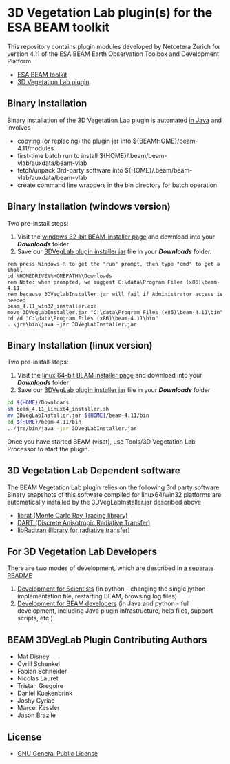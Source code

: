 3D Vegetation Lab plugin(s) for the ESA BEAM toolkit
=======================================

This repository contains plugin modules developed by Netcetera Zurich for version 4.11 of the ESA BEAM Earth Observation Toolbox and Development Platform.

* [ESA BEAM toolkit](http://www.brockmann-consult.de/cms/web/beam/)
* [3D Vegetation Lab plugin](http://www.geo.uzh.ch/en/units/rsl/research/lidar-remote-sensing-lidarlab/ongoing-projects/3dveglab)

Binary Installation
---------------------------

Binary installation of the 3D Vegetation Lab plugin is automated [in Java](https://github.com/netceteragroup/esa-beam/blob/master/beam-3dveglab-vlab/src/main/scripts/Install.java) and involves
 * copying (or replacing) the plugin jar into ${BEAMHOME}/beam-4.11/modules
 * first-time batch run to install ${HOME}/.beam/beam-vlab/auxdata/beam-vlab
 * fetch/unpack 3rd-party software into ${HOME}/.beam/beam-vlab/auxdata/beam-vlab
 * create command line wrappers in the bin directory for batch operation 

Binary Installation (windows version)
------------------------------------------
Two pre-install steps:
1. Visit the [windows 32-bit BEAM-installer page](http://www.brockmann-consult.de/cms/web/beam/dlsurvey?p_p_id=downloadportlet_WAR_beamdownloadportlet10&what=software/beam/4.11/beam_4.11_win32_installer.exe) and download into your **_Downloads_** folder
2. Save our [3DVegLab plugin installer jar](http://www.geo.uzh.ch/microsite/3dveglab/software/3DVegLabInstaller.jar) file in your **_Downloads_** folder.

```dos
rem press Windows-R to get the "run" prompt, then type "cmd" to get a shell
cd %HOMEDRIVE%%HOMEPATH%\Downloads
rem Note: when prompted, we suggest C:\data\Program Files (x86)\beam-4.11
rem because 3DVeglabInstaller.jar will fail if Administrator access is needed
beam_4.11_win32_installer.exe
move 3DVegLabInstaller.jar "C:\data\Program Files (x86)\beam-4.11\bin"
cd /d "C:\data\Program Files (x86)\beam-4.11\bin"
..\jre\bin\java -jar 3DVegLabInstaller.jar
```
Binary Installation (linux version)
------------------------------------------
Two pre-install steps:
1. Visit the [linux 64-bit BEAM installer page](http://www.brockmann-consult.de/cms/web/beam/dlsurvey?p_p_id=downloadportlet_WAR_beamdownloadportlet10&what=software/beam/4.11/beam_4.11_linux64_installer.sh) and download into your **_Downloads_** folder
2. Save our [3DVegLab plugin installer jar](http://www.geo.uzh.ch/microsite/3dveglab/software/3DVegLabInstaller.jar) file in your **_Downloads_** folder

```bash
cd ${HOME}/Downloads
sh beam_4.11_linux64_installer.sh
mv 3DVegLabInstaller.jar ${HOME}/beam-4.11/bin
cd ${HOME}/beam-4.11/bin
../jre/bin/java -jar 3DVegLabInstaller.jar
```

Once you have started BEAM (visat), use Tools/3D Vegetation Lab Processor to start the plugin.

3D Vegetation Lab Dependent software
-----------------------------------------
The BEAM Vegetation Lab plugin relies on the following 3rd party software. Binary snapshots of this software compiled for linux64/win32 platforms are automatically installed by the 3DVegLabInstaller.jar described above

* [librat (Monte Carlo Ray Tracing library)](http://www2.geog.ucl.ac.uk/~plewis/bpms/src/lib/)
* [DART (Discrete Anisotropic Radiative Transfer)](http://www.cesbio.ups-tlse.fr/dart/license/en/dartModel.php)
* [libRadtran (library for radiative transfer)](http://www.libradtran.org/)


For 3D Vegetation Lab Developers
------------------------------------------
There are two modes of development, which are described in [a separate README](https://github.com/netceteragroup/esa-beam/tree/master/beam-3dveglab-vlab/README.md)
 1. [Development for Scientists](https://github.com/netceteragroup/esa-beam/blob/master/beam-3dveglab-vlab/README.md#for-scientific-developers-) (in python - changing the single jython implementation file, restarting BEAM, browsing log files)
 2. [Development for BEAM developers](https://github.com/netceteragroup/esa-beam/blob/master/beam-3dveglab-vlab/README.md#for-it-developers) (in Java and python - full development, including Java plugin infrastructure, help files, support scripts, etc.)


BEAM 3DVegLab Plugin Contributing Authors
-----------------------------------------
* Mat Disney
* Cyrill Schenkel
* Fabian Schneider
* Nicolas Lauret
* Tristan Gregoire
* Daniel Kuekenbrink 
* Joshy Cyriac 
* Marcel Kessler 
* Jason Brazile

License
-----------------------------------------
* [GNU General Public License](http://www.gnu.org/licenses//gpl-3.0-standalone.html)
